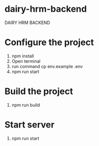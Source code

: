 # dairy-hrm-backend
DAIRY HRM BACKEND

# Configure the project
1. npm install
2. Open terminal
3. run command cp env.example .env
4. npm run start

# Build the project
1. npm run build

# Start server
1. npm run start